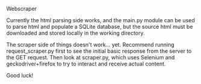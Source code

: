 Webscraper

Currently the html parsing side works, and the main.py module can be used to parse html and populate a SQLite database, but the source html must be downloaded and stored locally in the working directory.

The scraper side of things doesn't work... yet. Recommend running request_scraper.py first to see the initial basic response from the server to the GET request. Then look at scraper.py, which uses Selenium and geckodriver+firefox to try to interact and receive actual content.

Good luck!
